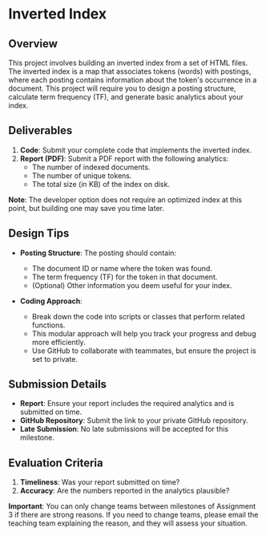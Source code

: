 
# Inverted Index

## Overview

This project involves building an inverted index from a set of HTML files. The inverted index is a map that associates tokens (words) with postings, where each posting contains information about the token's occurrence in a document. This project will require you to design a posting structure, calculate term frequency (TF), and generate basic analytics about your index.

## Deliverables

1. **Code**: Submit your complete code that implements the inverted index.
2. **Report (PDF)**: Submit a PDF report with the following analytics:
   - The number of indexed documents.
   - The number of unique tokens.
   - The total size (in KB) of the index on disk.

**Note**: The developer option does not require an optimized index at this point, but building one may save you time later.

## Design Tips

- **Posting Structure**: The posting should contain:
  - The document ID or name where the token was found.
  - The term frequency (TF) for the token in that document.
  - (Optional) Other information you deem useful for your index.

- **Coding Approach**: 
  - Break down the code into scripts or classes that perform related functions.
  - This modular approach will help you track your progress and debug more efficiently.
  - Use GitHub to collaborate with teammates, but ensure the project is set to private.

## Submission Details

- **Report**: Ensure your report includes the required analytics and is submitted on time.
- **GitHub Repository**: Submit the link to your private GitHub repository.
- **Late Submission**: No late submissions will be accepted for this milestone.

## Evaluation Criteria

1. **Timeliness**: Was your report submitted on time?
2. **Accuracy**: Are the numbers reported in the analytics plausible?

**Important**: You can only change teams between milestones of Assignment 3 if there are strong reasons. If you need to change teams, please email the teaching team explaining the reason, and they will assess your situation.
